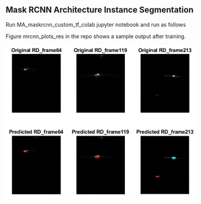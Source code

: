 ## Mask RCNN Architecture Instance Segmentation

Run MA_maskrcnn_custom_tf_colab jupyter notebook and run as follows

Figure mrcnn_plots_res in the repo shows a sample output after training.

![alt text](https://github.com/venkatr95/MA_mrcnn/blob/master/mrcnn_plots_res.png)


